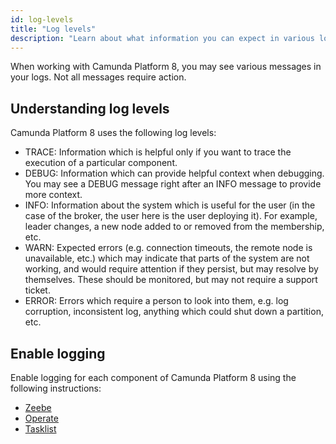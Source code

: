 ```yaml
---
id: log-levels
title: "Log levels"
description: "Learn about what information you can expect in various log levels and how to handle them"
---
```


When working with Camunda Platform 8, you may see various messages in your logs. Not all messages require action.

## Understanding log levels

Camunda Platform 8 uses the following log levels:

* TRACE: Information which is helpful only if you want to trace the execution of a particular component.
* DEBUG: Information which can provide helpful context when debugging. You may see a DEBUG message right after an INFO message to provide more context.
* INFO: Information about the system which is useful for the user (in the case of the broker, the user here is the user deploying it). For example, leader changes, a new node added to or removed from the membership, etc.
* WARN: Expected errors (e.g. connection timeouts, the remote node is unavailable, etc.) which may indicate that parts of the system are not working, and would require attention if they persist, but may resolve by themselves. These should be monitored, but may not require a support ticket.
* ERROR: Errors which require a person to look into them, e.g. log corruption, inconsistent log, anything which could shut down a partition, etc.

## Enable logging

Enable logging for each component of Camunda Platform 8 using the following instructions:

* [Zeebe](../zeebe-deployment/configuration/logging.md)
* [Operate](../operate-deployment/configuration.md/#logging)
* [Tasklist](../tasklist-deployment/configuration.md/#logging)
